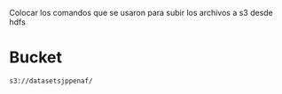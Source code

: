 Colocar los comandos que se usaron para subir los archivos a s3 desde hdfs

# Bucket
```
s3://datasetsjppenaf/
```